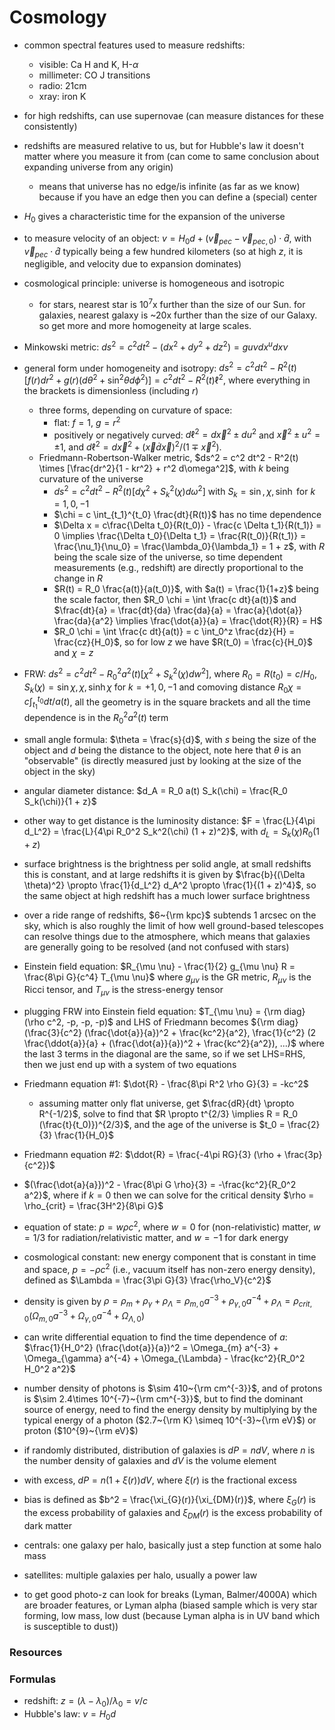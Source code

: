 # Cosmology

- common spectral features used to measure redshifts:
  - visible: Ca H and K, H-$\alpha$
  - millimeter: CO J transitions
  - radio: 21cm
  - xray: iron K
- for high redshifts, can use supernovae (can measure distances for these consistently)
- redshifts are measured relative to us, but for Hubble's law it doesn't matter where you measure it from (can come to same conclusion about expanding universe from any origin)
  - means that universe has no edge/is infinite (as far as we know) because if you have an edge then you can define a (special) center
- $H_0$ gives a characteristic time for the expansion of the universe
- to measure velocity of an object: $v = H_0 d + (\vec{v}_{pec} - \vec{v}_{pec,0}) \cdot \hat{d}$, with $\vec{v}_{pec} \cdot \hat{d}$ typically being a few hundred kilometers (so at high $z$, it is negligible, and velocity due to expansion dominates)

- cosmological principle: universe is homogeneous and isotropic
  - for stars, nearest star is $10^7$x further than the size of our Sun. for galaxies, nearest galaxy is ~20x further than the size of our Galaxy. so get more and more homogeneity at large scales.
- Minkowski metric: $ds^2 = c^2 dt^2 - (dx^2 + dy^2 + dz^2) = gu\nu dx^u dx\nu$
- general form under homogeneity and isotropy: $ds^2 = c^2 dt^2 - R^2(t) [f(r) dr^2 + g(r) (d\theta^2 + \sin^2 \theta d\phi^2)] = c^2 dt^2 - R^2(t) \ell^2$, where everything in the brackets is dimensionless (including $r$)

  - three forms, depending on curvature of space:
    - flat: $f = 1$, $g = r^2$
    - positively or negatively curved: $d\ell^2 = d\vec{x}^2 \pm du^2$ and $\vec{x}^2 \pm u^2 = \pm 1$, and $d\ell^2 = d\vec{x}^2 + (\vec{x}\dot d\vec{x})^2 / (1 \mp \vec{x}^2)$.
  - Friedmann-Robertson-Walker metric, $ds^2 = c^2 dt^2 - R^2(t) \times [\frac{dr^2}{1 - kr^2} + r^2 d\omega^2]$, with $k$ being curvature of the universe
    - $ds^2 = c^2 dt^2 - R^2(t) [d\chi^2 + S_k^2(\chi) d\omega^2]$ with $S_k = \sin, \chi, \sinh$ for $k = 1, 0, -1$
    - $\chi = c \int_{t_1}^{t_0} \frac{dt}{R(t)}$ has no time dependence
    - $\Delta x = c\frac{\Delta t_0}{R(t_0)} - \frac{c \Delta t_1}{R(t_1)} = 0 \implies \frac{\Delta t_0}{\Delta t_1} = \frac{R(t_0)}{R(t_1)} = \frac{\nu_1}{\nu_0} = \frac{\lambda_0}{\lambda_1} = 1 + z$, with $R$ being the scale size of the universe, so time dependent measurements (e.g., redshift) are directly proportional to the change in $R$
    - $R(t) = R_0 \frac{a(t)}{a(t_0)}$, with $a(t) = \frac{1}{1+z}$ being the scale factor, then $R_0 \chi = \int \frac{c dt}{a(t)}$ and $\frac{dt}{a} = \frac{dt}{da} \frac{da}{a} = \frac{a}{\dot{a}} \frac{da}{a^2} \implies \frac{\dot{a}}{a} = \frac{\dot{R}}{R} = H$
    - $R_0 \chi = \int \frac{c dt}{a(t)} = c \int_0^z \frac{dz}{H} = \frac{cz}{H_0}$, so for low $z$ we have $R(t_0) = \frac{c}{H_0}$ and $\chi = z$

- FRW: $ds^2 = c^2 dt^2 - R_0^2 a^2(t) [\chi^2 + S_k^2(\chi) dw^2]$, where $R_0 = R(t_0) = c/H_0$, $S_k(\chi) = {\sin\chi, \chi, \sinh\chi}$ for $k = {+1, 0, -1}$ and comoving distance $R_0 \chi = c \int_{t_1}^{t_0} dt/a(t)$, all the geometry is in the square brackets and all the time dependence is in the $R_0^2 a^2(t)$ term
- small angle formula: $\theta = \frac{s}{d}$, with $s$ being the size of the object and $d$ being the distance to the object, note here that $\theta$ is an "observable" (is directly measured just by looking at the size of the object in the sky)
- angular diameter distance: $d_A = R_0 a(t) S_k(\chi) = \frac{R_0 S_k(\chi)}{1 + z}$
- other way to get distance is the luminosity distance: $F = \frac{L}{4\pi d_L^2} = \frac{L}{4\pi R_0^2 S_k^2(\chi) (1 + z)^2}$, with $d_L = S_k(\chi) R_0 (1 + z)$
- surface brightness is the brightness per solid angle, at small redshifts this is constant, and at large redshifts it is given by $\frac{b}{(\Delta \theta)^2} \propto \frac{1}{d_L^2} d_A^2 \propto \frac{1}{(1 + z)^4}$, so the same object at high redshift has a much lower surface brightness
- over a ride range of redshifts, $6~{\rm kpc}$ subtends 1 arcsec on the sky, which is also roughly the limit of how well ground-based telescopes can resolve things due to the atmosphere, which means that galaxies are generally going to be resolved (and not confused with stars)
- Einstein field equation: $R_{\mu \nu} - \frac{1}{2} g_{\mu \nu} R = \frac{8\pi G}{c^4} T_{\mu \nu}$ where $g_{\mu \nu}$ is the GR metric, $R_{\mu \nu}$ is the Ricci tensor, and $T_{\mu \nu}$ is the stress-energy tensor
- plugging FRW into Einstein field equation: $T_{\mu \nu} = {\rm diag}(\rho c^2, -p, -p, -p)$ and LHS of Friedmann becomes ${\rm diag}(\frac{3}{c^2} (\frac{\dot{a}}{a})^2 + \frac{kc^2}{a^2}, \frac{1}{c^2} (2 \frac{\ddot{a}}{a} + (\frac{\dot{a}}{a})^2 + \frac{kc^2}{a^2}), ...)$ where the last 3 terms in the diagonal are the same, so if we set LHS=RHS, then we just end up with a system of two equations
- Friedmann equation #1: $\dot{R} - \frac{8\pi R^2 \rho G}{3} = -kc^2$
  - assuming matter only flat universe, get $\frac{dR}{dt} \propto R^{-1/2}$, solve to find that $R \propto t^{2/3} \implies R = R_0 (\frac{t}{t_0)})^{2/3}$, and the age of the universe is $t_0 = \frac{2}{3} \frac{1}{H_0}$
- Friedmann equation #2: $\ddot{R} = \frac{-4\pi RG}{3} (\rho + \frac{3p}{c^2})$

- $(\frac{\dot{a}{a}})^2 - \frac{8\pi G \rho}{3} = -\frac{kc^2}{R_0^2 a^2}$, where if $k = 0$ then we can solve for the critical density $\rho = \rho_{crit} = \frac{3H^2}{8\pi G}$
- equation of state: $p = w \rho c^2$, where $w = 0$ for (non-relativistic) matter, $w = 1/3$ for radiation/relativistic matter, and $w = -1$ for dark energy
- cosmological constant: new energy component that is constant in time and space, $p = -\rho c^2$ (i.e., vacuum itself has non-zero energy density), defined as $\Lambda = \frac{3\pi G}{3} \frac{\rho_V}{c^2}$
- density is given by $\rho = \rho_m + \rho_\gamma + \rho_\Lambda = \rho_{m,0} a^{-3} + \rho_{\gamma, 0} a^{-4} + \rho_\Lambda = \rho_{crit,0} (\Omega_{m,0} a^{-3} + \Omega_{\gamma,0} a^{-4} + \Omega_{\Lambda,0})$
- can write differential equation to find the time dependence of $a$: $\frac{1}{H_0^2} (\frac{\dot{a}}{a})^2 = \Omega_{m} a^{-3} + \Omega_{\gamma} a^{-4} + \Omega_{\Lambda} - \frac{kc^2}{R_0^2 H_0^2 a^2}$
- number density of photons is $\sim 410~{\rm cm^{-3}}$, and of protons is $\sim 2.4\times 10^{-7}~{\rm cm^{-3}}$, but to find the dominant source of energy, need to find the energy density by multiplying by the typical energy of a photon ($2.7~{\rm K} \simeq 10^{-3}~{\rm eV}$) or proton ($10^{9}~{\rm eV}$)

- if randomly distributed, distribution of galaxies is $dP = n dV$, where $n$ is the number density of galaxies and $dV$ is the volume element
- with excess, $dP = n(1 + \xi(r)) dV$, where $\xi(r)$ is the fractional excess
- bias is defined as $b^2 = \frac{\xi_{G}(r)}{\xi_{DM}(r)}$, where $\xi_{G}(r)$ is the excess probability of galaxies and $\xi_{DM}(r)$ is the excess probability of dark matter
- centrals: one galaxy per halo, basically just a step function at some halo mass
- satellites: multiple galaxies per halo, usually a power law

- to get good photo-z can look for breaks (Lyman, Balmer/4000A) which are broader features, or Lyman alpha (biased sample which is very star forming, low mass, low dust (because Lyman alpha is in UV band which is susceptible to dust))

### Resources

### Formulas

- redshift: $z = (\lambda - \lambda_0) / \lambda_0 = v/c$
- Hubble's law: $v = H_0 d$
